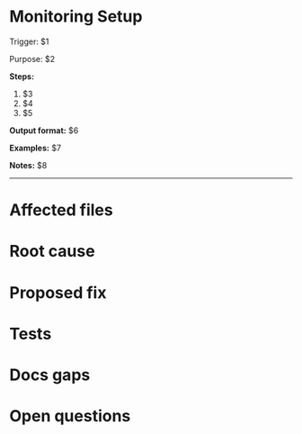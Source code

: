 # Monitoring Setup

Trigger: $1

Purpose: $2

**Steps:**

1. $3
2. $4
3. $5

**Output format:** $6

**Examples:** $7

**Notes:** $8

---

# Affected files

# Root cause

# Proposed fix

# Tests

# Docs gaps

# Open questions
